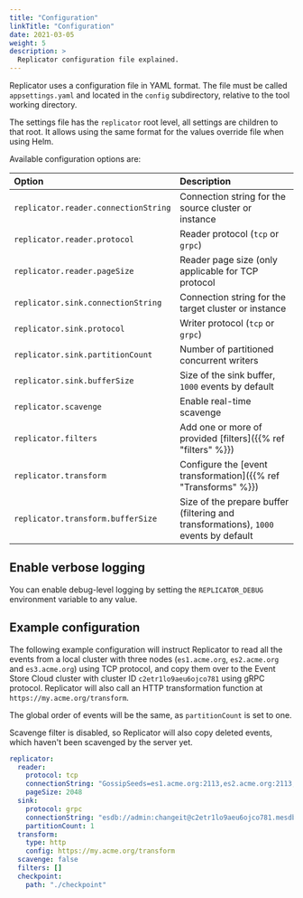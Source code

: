 ```yaml
---
title: "Configuration"
linkTitle: "Configuration"
date: 2021-03-05
weight: 5
description: >
  Replicator configuration file explained.
---
```


Replicator uses a configuration file in YAML format. The file must be called `appsettings.yaml` and located in the `config` subdirectory, relative to the tool working directory.

The settings file has the `replicator` root level, all settings are children to that root. It allows using the same format for the values override file when using Helm.

Available configuration options are:

| Option | Description |
| :----- | :---------- |
| `replicator.reader.connectionString` | Connection string for the source cluster or instance |
| `replicator.reader.protocol` | Reader protocol (`tcp` or `grpc`) |
| `replicator.reader.pageSize` | Reader page size (only applicable for TCP protocol |
| `replicator.sink.connectionString` | Connection string for the target cluster or instance |
| `replicator.sink.protocol` | Writer protocol (`tcp` or `grpc`) |
| `replicator.sink.partitionCount` | Number of partitioned concurrent writers |
| `replicator.sink.bufferSize` | Size of the sink buffer, `1000` events by default |
| `replicator.scavenge` | Enable real-time scavenge |
| `replicator.filters` | Add one or more of provided [filters]({{% ref "filters" %}}) |
| `replicator.transform` | Configure the [event transformation]({{% ref "Transforms" %}}) |
| `replicator.transform.bufferSize` | Size of the prepare buffer (filtering and transformations), `1000` events by default |

## Enable verbose logging

You can enable debug-level logging by setting the `REPLICATOR_DEBUG` environment variable to any value.

## Example configuration

The following example configuration will instruct Replicator to read all the events from a local cluster with three nodes (`es1.acme.org`, `es2.acme.org` and `es3.acme.org`) using TCP protocol, and copy them over to the Event Store Cloud cluster with cluster ID `c2etr1lo9aeu6ojco781` using gRPC protocol. Replicator will also call an HTTP transformation function at `https://my.acme.org/transform`.

The global order of events will be the same, as `partitionCount` is set to one.

Scavenge filter is disabled, so Replicator will also copy deleted events, which haven't been scavenged by the server yet.

```yaml
replicator:
  reader:
    protocol: tcp
    connectionString: "GossipSeeds=es1.acme.org:2113,es2.acme.org:2113,es3.acme.org:2113; HeartBeatTimeout=500; DefaultUserCredentials=admin:changeit; UseSslConnection=false;"
    pageSize: 2048
  sink:
    protocol: grpc
    connectionString: "esdb://admin:changeit@c2etr1lo9aeu6ojco781.mesdb.eventstore.cloud:2113"
    partitionCount: 1
  transform:
    type: http
    config: https://my.acme.org/transform
  scavenge: false
  filters: []
  checkpoint:
    path: "./checkpoint"
```

